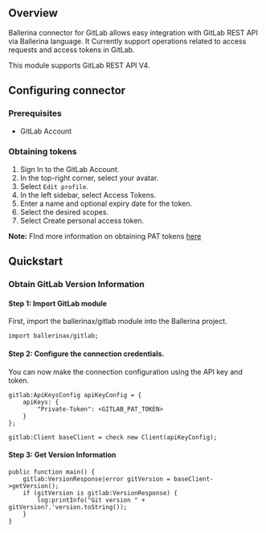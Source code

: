## Overview
Ballerina connector for GitLab allows easy integration with GitLab REST API via Ballerina language. It Currently support 
operations related to access requests and access tokens in GitLab.
 
This module supports GitLab REST API V4.
 
## Configuring connector
### Prerequisites
- GitLab Account

### Obtaining tokens
1. Sign In to the GitLab Account.
2. In the top-right corner, select your avatar.
3. Select `Edit profile`.
4. In the left sidebar, select Access Tokens.
5. Enter a name and optional expiry date for the token.
6. Select the desired scopes.
7. Select Create personal access token. 

**Note:** FInd more information on obtaining PAT tokens [here](https://docs.gitlab.com/ee/user/profile/personal_access_tokens.html)
## Quickstart
### Obtain GitLab Version Information
#### Step 1: Import GitLab module
First, import the ballerinax/gitlab module into the Ballerina project.
```ballerina
import ballerinax/gitlab;
```
#### Step 2: Configure the connection credentials.
You can now make the connection configuration using the API key and token.
```ballerina
gitlab:ApiKeysConfig apiKeyConfig = {
    apiKeys: {
        "Private-Token": <GITLAB_PAT_TOKEN>
    }
};

gitlab:Client baseClient = check new Client(apiKeyConfig);

```
#### Step 3: Get Version Information

```ballerina
public function main() {
    gitlab:VersionResponse|error gitVersion = baseClient->getVersion();
    if (gitVersion is gitlab:VersionResponse) {
        log:printInfo("Git version " + gitVersion?.'version.toString());
    }
}
``` 
